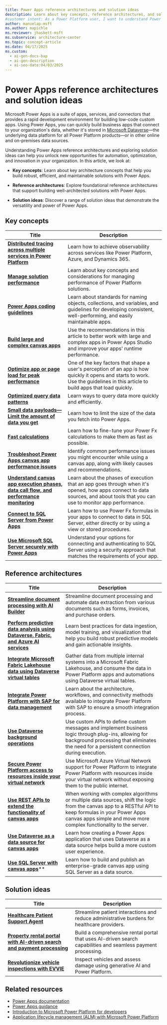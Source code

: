 ```yaml
---
title: Power Apps reference architectures and solution ideas
description: Learn about key concepts, reference architectures, and solution ideas to build robust and maintainable Power Apps solutions.
#customer intent: As a Power Platform user, I want to understand Power Apps key concepts, reference architectures, and solution ideas so that I can design robust and maintainable solutions.
author: manuelap-msft
ms.author: mapichle
ms.reviewer: jhaskett-msft
ms.subservice: architecture-center
ms.topic: concept-article
ms.date: 04/17/2025
ms.custom:
  - ai-gen-docs-bap
  - ai-gen-description
  - ai-seo-date:04/03/2025
---
```


# Power Apps reference architectures and solution ideas

Microsoft Power Apps is a suite of apps, services, and connectors that provides a rapid development environment for building low-code custom apps. Using Power Apps, you can quickly build business apps that connect to your organization's data, whether it's stored in [Microsoft Dataverse](/powerapps/maker/data-platform/data-platform-intro)&mdash;the underlying data platform for all Power Platform products&mdash;or in other online and on-premises data sources.

Understanding Power Apps reference architectures and exploring solution ideas can help you unlock new opportunities for automation, optimization, and innovation in your organization. In this article, we look at:

- **Key concepts**: Learn about key architecture concepts that help you build robust, efficient, and maintainable solutions with Power Apps.

- **Reference architectures**: Explore foundational reference architectures that support building well-architected solutions with Power Apps.

- **Solution ideas**: Discover a range of solution ideas that demonstrate the versatility and power of Power Apps.

## Key concepts

| Title | Description |
| --- | --- |
| [**Distributed tracing across multiple services in Power Platform**](../key-concepts/distributed-tracing.md) | Learn how to achieve observability across services like Power Platform, Azure, and Dynamics 365. |
| **[Manage solution performance](performance/overview.md)** | Learn about key concepts and considerations for managing  performance of Power Platform solutions. |
| [**Power Apps coding guidelines**](/power-apps/guidance/coding-guidelines/overview) | Learn about standards for naming objects, collections, and variables, and guidelines for developing consistent, well-performing, and easily maintainable apps. |
| [**Build large and complex canvas apps**](/power-apps/maker/canvas-apps/working-with-large-apps) | Use the recommendations in this article to better work with large and complex apps in Power Apps Studio and improve your apps' runtime performance. |
| [**Optimize app or page load for peak performance**](/power-apps/maker/canvas-apps/fast-app-page-load) | One of the key factors that shape a user's perception of an app is how quickly it opens and starts to work. Use the guidelines in this article to build apps that load quickly. |
| [**Optimized query data patterns**](/power-apps/maker/canvas-apps/optimized-query-data-patterns) | Learn ways to query data more quickly and efficiently. |
| [**Small data payloads&mdash;Limit the amount of data you get**](/power-apps/maker/canvas-apps/small-data-payloads) | Learn how to limit the size of the data you fetch into Power Apps. |
| [**Fast calculations**](/power-apps/maker/canvas-apps/efficient-calculations) | Learn how to fine-tune your Power Fx calculations to make them as fast as possible. |
| [**Troubleshoot Power Apps canvas app performance issues**](/troubleshoot/power-platform/power-apps/canvas-app-performance/troubleshoot-perf-table) | Identify common performance issues you might encounter while using a canvas app, along with likely causes and recommendations. |
| [**Understand canvas app execution phases, data call flow, and performance monitoring**](/power-apps/maker/canvas-apps/execution-phases-data-flow) | Learn about the phases of execution that an app goes through when it's opened, how apps connect to data sources, and about tools that you can use to monitor app performance. |  
| [**Connect to SQL Server from Power Apps**](/power-apps/maker/canvas-apps/connections/connection-azure-sqldatabase) | Learn how to use Power Fx formulas in your apps to connect to data in SQL Server, either directly or by using a view or stored procedures. |
| [**Use Microsoft SQL Server securely with Power Apps**](/power-apps/maker/canvas-apps/connections/sql-server-security) | Understand your options for connecting and authenticating to SQL Server using a security approach that matches the requirements of your app. |

## Reference architectures

| Title | Description |
| --- | --- |
| [**Streamline document processing with AI Builder**](../reference-architectures/ai-document-processing.md) | Streamline document processing and automate data extraction from various documents such as forms, invoices, and purchase orders. |
| [**Perform predictive data analysis using Dataverse, Fabric, and Azure AI services**](../reference-architectures/ai-predictive-data-analysis.md) | Learn best practices for data ingestion, model training, and visualization that help you build robust predictive models and gain actionable insights. |
| [**​​Integrate Microsoft Fabric Lakehouse data using Dataverse virtual tables**](../reference-architectures/app-integrate-lakehouse.md) | Gather data from multiple internal systems into a Microsoft Fabric Lakehouse, and consume the data in Power Platform apps and automations using Dataverse virtual tables. |
| [**Integrate Power Platform with SAP for data management**](../reference-architectures/arch-pattern-sap.md) | Learn about the architecture, workflows, and connectivity methods available to integrate Power Platform with SAP to ensure a smooth integration process. |
| [**Use Dataverse background operations**](../reference-architectures/dataverse-background-operations.md) | Use custom APIs to define custom messages and implement business logic through plug-ins, allowing for background processing that eliminates the need for a persistent connection during execution. |
| [**Secure Power Platform access to resources inside your virtual network**](../reference-architectures/secure-access-azure-resources.md) | Use Microsoft Azure Virtual Network support for Power Platform to integrate Power Platform with resources inside your virtual network without exposing them to the public internet. |
| [**Use REST APIs to extend the functionality of canvas apps**](../reference-architectures/custom-connector-canvas.md) | When working with complex algorithms or multiple data sources, shift the logic from the canvas app to a RESTful API to keep formulas in your Power Apps canvas apps simple and move more complex functionality to the server. |
| [**Use Dataverse as a data source for canvas apps​**](../reference-architectures/dataverse-canvas-app.md) | Learn how creating a Power Apps application that uses Dataverse as a data source helps build a more custom user experience. |
| [**Use SQL Server with canvas apps​**](../reference-architectures/sqlserver-canvas-app.md)** | Learn how to build and publish an enterprise-grade canvas app using SQL Server as a data source. |

## Solution ideas

| Title | Description |
| --- | --- |
| [**Healthcare Patient Support Agent**](../solution-ideas/agent-healthcare-patient-support.md) | Streamline patient interactions and reduce administrative burdens for healthcare providers. |
| [**Property rental portal with AI-driven search and payment processing**](../solution-ideas/agent-rental-portal.md) | Build a comprehensive rental portal that uses AI-driven search capabilities and seamless payment processing. |
| [**Revolutionize vehicle inspections with EVVIE**](../solution-ideas/app-evvie.md) | Inspect vehicles and assess damage using generative AI and Power Platform. |

## Related resources

- [Power Apps documentation](/power-apps/)
- [Power Apps guidance](/power-apps/guidance/)
- [Introduction to Microsoft Power Platform for developers](/power-platform/developer/get-started)
- [Application lifecycle management (ALM) with Microsoft Power Platform](/power-platform/alm/)
